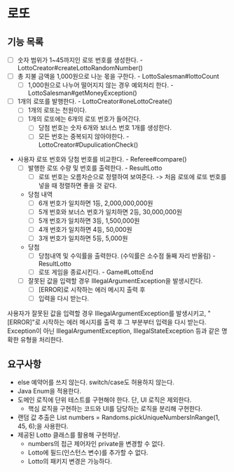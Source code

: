 # 로또 

## 기능 목록
- [ ] 숫자 범위가 1~45까지인 로또 번호를 생성한다. - LottoCreator#createLottoRandomNumber()
- [ ] 총 지불 금액을 1,000원으로 나눈 몫을 구한다. - LottoSalesman#lottoCount
  - [ ] 1,000원으로 나누어 떨어지지 않는 경우 예외처리 한다. - LottoSalesman#getMoneyException()
- [ ] 1개의 로또를 발행한다. - LottoCreator#oneLottoCreate()
  - [ ] 1개의 로또는 천원이다.
  - [ ] 1개의 로또에는 6개의 로또 번호가 들어간다.
    - [ ] 당첨 번호는 숫자 6개와 보너스 번호 1개를 생성한다.
    - [ ] 모든 번호는 중복되지 않아야한다. - LottoCreator#DupulicationCheck()
- 사용자 로또 번호와 당첨 번호를 비교한다. - Referee#compare()
  - [ ] 발행한 로또 수량 및 번호를 출력한다. - ResultLotto
    - [ ] 로또 번호는 오름차순으로 정렬하여 보여준다. -> 처음 로또에 로또 번호를 넣을 때 정렬하면 좋을 것 같다.
  - 당첨 내역
    - [ ] 6개 번호가 일치하면 1등, 2,000,000,000원 
    - [ ] 5개 번호와 보너스 번호가 일치하면 2등, 30,000,000원
    - [ ] 5개 번호가 일치하면 3등, 1,500,000원
    - [ ] 4개 번호가 일치하면 4등, 50,000원
    - [ ] 3개 번호가 일치하면 5등, 5,000원
  - 당첨
    - [ ] 당첨내역 및 수익률을 출력한다. (수익률은 소수점 둘째 자리 반올림) - ResultLotto
    - [ ] 로또 게임을 종료시킨다. - Game#LottoEnd
  - [ ] 잘못된 값을 입력할 경우 IllegalArgumentException을 발생시킨다.
    - [ ] [ERROR]로 시작하는 에러 메시지 출력 후
    - [ ] 입력을 다시 받는다.

사용자가 잘못된 값을 입력할 경우 IllegalArgumentException를 발생시키고, "[ERROR]"로 시작하는 에러 메시지를 출력 후 그 부분부터 입력을 다시 받는다.
  Exception이 아닌 IllegalArgumentException, IllegalStateException 등과 같은 명확한 유형을 처리한다.


## 요구사항

- else 예약어를 쓰지 않는다. switch/case도 허용하지 않는다.
- Java Enum을 적용한다.
- 도메인 로직에 단위 테스트를 구현해야 한다. 단, UI 로직은 제외한다.
  - 핵심 로직을 구현하는 코드와 UI를 담당하는 로직을 분리해 구현한다.
- 랜덤 값 추출은 List<Integer> numbers = Randoms.pickUniqueNumbersInRange(1, 45, 6);을 사용한다.
- 제공된 Lotto 클래스를 활용해 구현하낟.
  - numbers의 접근 제어자인 private을 변경할 수 없다.
  - Lotto에 필드(인스턴스 변수)를 추가할 수 없다.
  - Lotto의 패키지 변경은 가능하다.